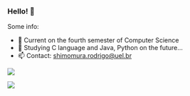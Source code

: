### Hello! 👋

Some info:

- 🔭 Current on the fourth semester of Computer Science
- 🌱 Studying C language and Java, Python on the future...
- 📫 Contact: shimomura.rodrigo@uel.br

<p align="left">
  <img align="center" src="https://github-readme-stats.vercel.app/api?username=rmshimomura&theme=merko&count_private=true&hide=prs&hide_border=true" />
</p>

<p align="left">
  <img align="center" src="https://github-readme-stats.vercel.app/api/top-langs/?username=rmshimomura&layout=compact&theme=merko&hide_border=true" />
</p>
